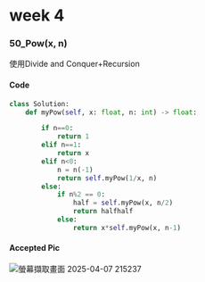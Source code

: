 # week 4
### 50_Pow(x, n)
使用Divide and Conquer+Recursion
#### Code
```python
class Solution:
    def myPow(self, x: float, n: int) -> float:

        if n==0:
            return 1
        elif n==1:
            return x
        elif n<0:
            n = n(-1)
            return self.myPow(1/x, n)
        else:
            if n%2 == 0:
                half = self.myPow(x, n/2)
                return halfhalf
            else: 
                return x*self.myPow(x, n-1)
```
#### Accepted Pic
![螢幕擷取畫面 2025-04-07 215237](https://github.com/user-attachments/assets/c11bf88d-f518-42c7-93a0-ac3b62b7a65c)


